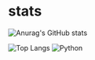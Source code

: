 # stats
![Anurag's GitHub stats](https://github-readme-stats.vercel.app/api?username=staviasz&show_icons=true&theme=highcontrast)

![Top Langs](https://github-readme-stats.vercel.app/api/top-langs/?username=staviasz&show_icons=true&theme=highcontrast&layout=donut)
![Python](https://img.shields.io/badge/python-3670A0?style=for-the-badge&logo=python&logoColor=ffdd54)
